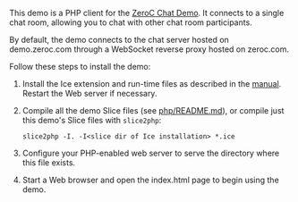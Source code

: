 This demo is a PHP client for the [ZeroC Chat Demo][1]. It connects to a
single chat room, allowing you to chat with other chat room participants.

By default, the demo connects to the chat server hosted on demo.zeroc.com
through a WebSocket reverse proxy hosted on zeroc.com.

Follow these steps to install the demo:

1) Install the Ice extension and run-time files as described in the
   [manual][2]. Restart the Web server if necessary.

2) Compile all the demo Slice files (see [php/README.md](../../README.md)),
   or compile just this demo's Slice files with `slice2php`:
   ```
   slice2php -I. -I<slice dir of Ice installation> *.ice
   ```

3) Configure your PHP-enabled web server to serve the directory where this
   file exists.

4) Start a Web browser and open the index.html page to begin using the demo.

[1]: https://doc.zeroc.com/display/Doc/Chat+Demo
[2]: https://doc.zeroc.com/display/Rel/Ice+3.7.2+Release+Notes
